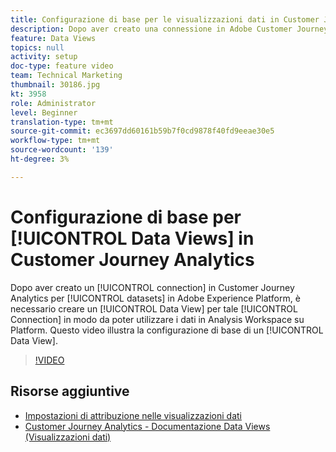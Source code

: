 ```yaml
---
title: Configurazione di base per le visualizzazioni dati in Customer Journey Analytics
description: Dopo aver creato una connessione in Adobe Customer Journey Analytics ai set di dati in Adobe Experience Platform, è necessario creare una visualizzazione dati per tale connessione, in modo da poter utilizzare i dati in Analysis Workspace su Platform. Questo video illustra la configurazione di base di una visualizzazione dati.
feature: Data Views
topics: null
activity: setup
doc-type: feature video
team: Technical Marketing
thumbnail: 30186.jpg
kt: 3958
role: Administrator
level: Beginner
translation-type: tm+mt
source-git-commit: ec3697dd60161b59b7f0cd9878f40fd9eeae30e5
workflow-type: tm+mt
source-wordcount: '139'
ht-degree: 3%

---
```



# Configurazione di base per [!UICONTROL Data Views] in Customer Journey Analytics

Dopo aver creato un [!UICONTROL connection] in Customer Journey Analytics per [!UICONTROL datasets] in Adobe Experience Platform, è necessario creare un [!UICONTROL Data View] per tale [!UICONTROL Connection] in modo da poter utilizzare i dati in Analysis Workspace su Platform. Questo video illustra la configurazione di base di un [!UICONTROL Data View].

>[!VIDEO](https://video.tv.adobe.com/v/30186/?quality=12&enable10seconds=on&speedcontrol=on)

## Risorse aggiuntive

* [Impostazioni di attribuzione nelle visualizzazioni dati](attribution-settings-in-data-views.md)
* [Customer Journey Analytics - Documentazione Data Views (Visualizzazioni dati)](https://docs.adobe.com/content/help/en/analytics-platform/using/cja-dataviews/create-dataview.html)
